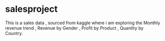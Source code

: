 # salesproject
This is a sales data , sourced from kaggle where i am exploring the Monthly revenue trend , Revenue by Gender , Profit by Product , Quantity by Country.
